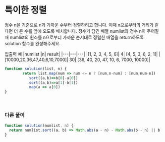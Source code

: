 # 특이한 정렬

정수 n을 기준으로 n과 가까운 수부터 정렬하려고 합니다. 이때 n으로부터의 거리가 같다면 더 큰 수를 앞에 오도록 배치합니다. 정수가 담긴 배열 numlist와 정수 n이 주어질 때 numlist의 원소를 n으로부터 가까운 순서대로 정렬한 배열을 return하도록 solution 함수를 완성해주세요.

입출력 예
|numlist	|n|	result|
|---|---|---|
|[1, 2, 3, 4, 5, 6]|	4|	[4, 5, 3, 6, 2, 1]|
|[10000,20,36,47,40,6,10,7000]|	30|	[36, 40, 20, 47, 10, 6, 7000, 10000]|

```js
function solution(list, n) {
        return list.map(num => num <= n ? [num,n-num] : [num,num-n])
          .sort((a,b)=>b[0]-a[0])
          .sort((a,b)=>a[1]-b[1])
          .map(a => a[0])
}

```

<br>

### 다른 풀이

```js
function solution(numlist, n) {
  return numlist.sort((a, b) => Math.abs(a - n) - Math.abs(b - n) || b - a);
}
```